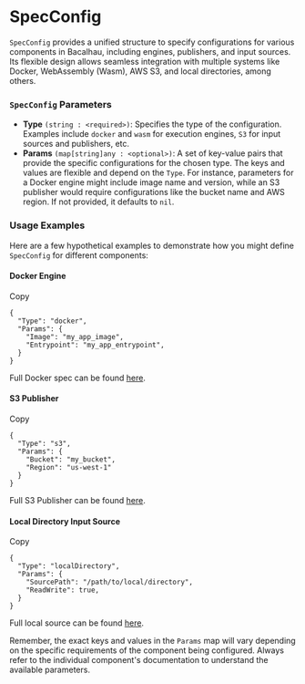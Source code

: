 # SpecConfig

`SpecConfig` provides a unified structure to specify configurations for various components in Bacalhau, including engines, publishers, and input sources. Its flexible design allows seamless integration with multiple systems like Docker, WebAssembly (Wasm), AWS S3, and local directories, among others.

### `SpecConfig` Parameters <a href="#specconfig-parameters" id="specconfig-parameters"></a>

- **Type** `(string : <required>)`: Specifies the type of the configuration. Examples include `docker` and `wasm` for execution engines, `S3` for input sources and publishers, etc.
- **Params** `(map[string]any : <optional>)`: A set of key-value pairs that provide the specific configurations for the chosen type. The keys and values are flexible and depend on the `Type`. For instance, parameters for a Docker engine might include image name and version, while an S3 publisher would require configurations like the bucket name and AWS region. If not provided, it defaults to `nil`.

### Usage Examples <a href="#usage-examples" id="usage-examples"></a>

Here are a few hypothetical examples to demonstrate how you might define `SpecConfig` for different components:

#### Docker Engine <a href="#docker-engine" id="docker-engine"></a>

Copy

```
{
  "Type": "docker",
  "Params": {
    "Image": "my_app_image",
    "Entrypoint": "my_app_entrypoint",
  }
}
```

Full Docker spec can be found [here](/docs/components/engines/docker.md).

#### S3 Publisher <a href="#s3-publisher" id="s3-publisher"></a>

Copy

```
{
  "Type": "s3",
  "Params": {
    "Bucket": "my_bucket",
    "Region": "us-west-1"
  }
}
```

Full S3 Publisher can be found [here](/docs/components/publishers/s3.md).

#### Local Directory Input Source <a href="#local-directory-input-source" id="local-directory-input-source"></a>

Copy

```
{
  "Type": "localDirectory",
  "Params": {
    "SourcePath": "/path/to/local/directory",
    "ReadWrite": true,
  }
}
```

Full local source can be found [here](/docs/components/sources/local.md).

Remember, the exact keys and values in the `Params` map will vary depending on the specific requirements of the component being configured. Always refer to the individual component's documentation to understand the available parameters.
